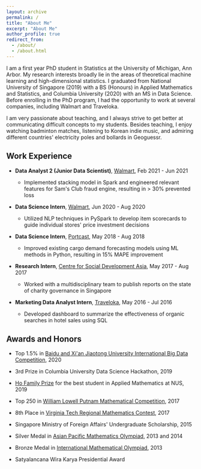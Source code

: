 ```yaml
---
layout: archive
permalink: /
title: "About Me"
excerpt: "About Me"
author_profile: true
redirect_from: 
  - /about/
  - /about.html
---
```


I am a first year PhD student in Statistics at the University of Michigan, Ann Arbor. My research interests broadly lie in the areas of theoretical machine learning and high-dimensional statistics. I graduated from National University of Singapore (2019) with a BS (Honours) in Applied Mathematics and Statistics, and Columbia University (2020) with an MS in Data Science. Before enrolling in the PhD program, I had the opportunity to work at several companies, including Walmart and Traveloka.

I am very passionate about teaching, and I always strive to get better at communicating difficult concepts to my students. Besides teaching, I enjoy watching badminton matches, listening to Korean indie music, and admiring different countries' electricity poles and bollards in Geoguessr.


Work Experience
------
* **Data Analyst 2 (Junior Data Scientist)**, [Walmart](https://www.walmart.com/), Feb 2021 - Jun 2021
	* Implemented stacking model in Spark and engineered relevant features for Sam's Club fraud engine, resulting in > 30% prevented loss

* **Data Science Intern**, [Walmart](https://www.walmart.com/), Jun 2020 - Aug 2020
	* Utilized NLP techniques in PySpark to develop item scorecards to guide individual stores' price investment decisions

* **Data Science Intern**, [Portcast](https://portcast.io/), May 2018 - Aug 2018
	* Improved existing cargo demand forecasting models using ML methods in Python, resulting in 15% MAPE improvement

* **Research Intern**, [Centre for Social Development Asia](https://fass.nus.edu.sg/swk/csda-overview/), May 2017 - Aug 2017
	* Worked with a multidisciplinary team to publish reports on the state of charity governance in Singapore

* **Marketing Data Analyst Intern**, [Traveloka](https://www.traveloka.com/en-id/), May 2016 - Jul 2016
	* Developed dashboard to summarize the effectiveness of organic searches in hotel sales using SQL


Awards and Honors
------
* Top 1.5% in [Baidu and Xi'an Jiaotong University International Big Data Competition](https://aistudio.baidu.com/aistudio/competition/detail/91/0/introduction), 2020

* 3rd Prize in Columbia University Data Science Hackathon, 2019

* [Ho Family Prize](https://www.nus.edu.sg/registrar/academic-information-policies/education-at-nus/medals-and-prizes-(university-level)/rules-of-award---h) for the best student in Applied Mathematics at NUS, 2019

* Top 250 in [William Lowell Putnam Mathematical Competition](https://www.maa.org/math-competitions/putnam-competition), 2017

* 8th Place in [Virginia Tech Regional Mathematics Contest](https://personal.math.vt.edu/plinnell/Vtregional/), 2017

* Singapore Ministry of Foreign Affairs' Undergraduate Scholarship, 2015

* Silver Medal in [Asian Pacific Mathematics Olympiad](https://www.apmo-official.org/), 2013 and 2014

* Bronze Medal in [International Mathematical Olympiad](https://www.imo-official.org/), 2013

* Satyalancana Wira Karya Presidential Award


